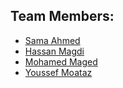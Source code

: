 ## Team Members:
* [Sama Ahmed](https://github.com/SamaAhmedS)
* [Hassan Magdi](https://github.com/hassan1876)
* [Mohamed Maged](https://github.com/Ibn-Maged)
* [Youssef Moataz](https://github.com/YoussefMoataz)

